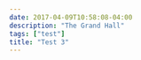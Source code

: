 ```yaml
---
date: 2017-04-09T10:58:08-04:00
description: "The Grand Hall"
tags: ["test"]
title: "Test 3"
---
```

